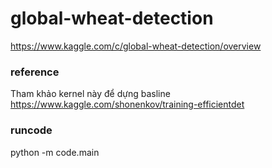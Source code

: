 # global-wheat-detection
https://www.kaggle.com/c/global-wheat-detection/overview

### reference
Tham khảo kernel này để dựng basline https://www.kaggle.com/shonenkov/training-efficientdet

### runcode
python -m code.main

